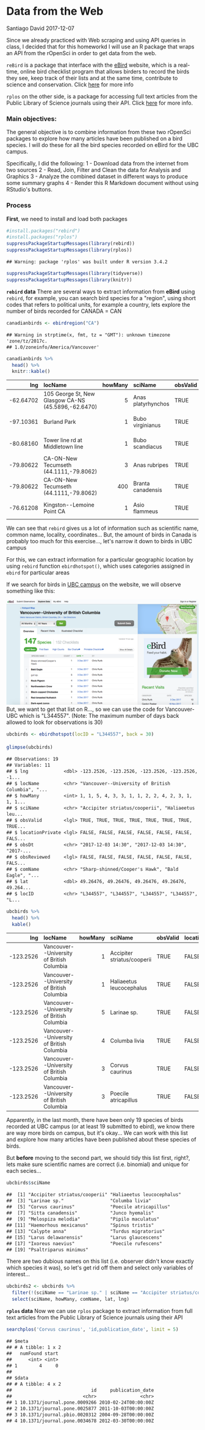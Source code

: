 Data from the Web
================
Santiago David
2017-12-07

Since we already practiced with Web scraping and using API queries in class, I decided that for this homeworkd I will use an R package that wraps an API from the rOpenSci in order to get data from the web.

`reBird` is a package that interface with the [eBird](http://ebird.org/content/ebird/) website, which is a real-time, online bird checklist program that allows birders to record the birds they see, keep track of their lists and at the same time, contribute to science and conservation. Click [here](https://github.com/ropensci/rebird) for more info

`rplos` on the other side, is a package for accessing full text articles from the Public Library of Science journals using their API. Click [here](https://github.com/ropensci/rplos) for more info.

### **Main objectives**:

The general objective is to combine information from these two rOpenSci packages to explore how many articles have been published on a bird species. I will do these for all the bird species recorded on eBird for the UBC campus.

Specifically, I did the following: 1 - Download data from the internet from two sources 2 - Read, Join, Filter and Clean the data for Analysis and Graphics 3 - Analyze the combined dataset in different ways to produce some summary graphs 4 - Render this R Markdown document without using RStudio's buttons.

### **Process**

**First**, we need to install and load both packages

``` r
#install.packages("rebird")
#install.packages("rplos")
suppressPackageStartupMessages(library(rebird))
suppressPackageStartupMessages(library(rplos))
```

    ## Warning: package 'rplos' was built under R version 3.4.2

``` r
suppressPackageStartupMessages(library(tidyverse))
suppressPackageStartupMessages(library(knitr))
```

**`rebird` data** There are several ways to extract information from **eBird** using `rebird`, for example, you can search bird species for a "region", using short codes that refers to political units, for example a country, lets explore the number of birds recorded for CANADA = CAN

``` r
canadianbirds <- ebirdregion("CA")
```

    ## Warning in strptime(x, fmt, tz = "GMT"): unknown timezone 'zone/tz/2017c.
    ## 1.0/zoneinfo/America/Vancouver'

``` r
canadianbirds %>% 
  head() %>% 
  knitr::kable()
```

|        lng| locName                                             |  howMany| sciName            | obsValid | locationPrivate | obsDt            | obsReviewed | comName             |       lat| locID    |
|----------:|:----------------------------------------------------|--------:|:-------------------|:---------|:----------------|:-----------------|:------------|:--------------------|---------:|:---------|
|  -62.64702| 105 George St, New Glasgow CA-NS (45.5896,-62.6470) |        5| Anas platyrhynchos | TRUE     | TRUE            | 2017-12-07 19:53 | FALSE       | Mallard             |  45.58959| L6542144 |
|  -97.10361| Burland Park                                        |        1| Bubo virginianus   | TRUE     | TRUE            | 2017-12-07 18:06 | FALSE       | Great Horned Owl    |  49.80298| L3480626 |
|  -80.68160| Tower line rd at Middletown line                    |        1| Bubo scandiacus    | TRUE     | TRUE            | 2017-12-07 17:30 | FALSE       | Snowy Owl           |  43.12617| L6542141 |
|  -79.80622| CA-ON-New Tecumseth (44.1111,-79.8062)              |        3| Anas rubripes      | TRUE     | TRUE            | 2017-12-07 16:51 | FALSE       | American Black Duck |  44.11111| L6541848 |
|  -79.80622| CA-ON-New Tecumseth (44.1111,-79.8062)              |      400| Branta canadensis  | TRUE     | TRUE            | 2017-12-07 16:51 | FALSE       | Canada Goose        |  44.11111| L6541848 |
|  -76.61208| Kingston--Lemoine Point CA                          |        1| Asio flammeus      | TRUE     | FALSE           | 2017-12-07 16:45 | FALSE       | Short-eared Owl     |  44.22582| L298965  |

We can see that `rebird` gives us a lot of information such as scientific name, common name, locality, coordinates... But, the amount of birds in Canada is probably too much for this exercise..., let's narrow it down to birds in UBC campus

For this, we can extract information for a particular geographic location by using `rebird` function `ebirdhotspot()`, which uses categories assigned in `ebird` for particular areas

If we search for birds in [UBC campus](http://ebird.org/ebird/hotspot/L344557) on the website, we will observe something like this:

![](ebird_screenshot.png) But, we want to get that list on R..., so we can use the code for Vancouver-UBC which is "L344557". (Note: The maximum number of days back allowed to look for observations is 30)

``` r
ubcbirds <- ebirdhotspot(locID = "L344557", back = 30) 

glimpse(ubcbirds)
```

    ## Observations: 19
    ## Variables: 11
    ## $ lng             <dbl> -123.2526, -123.2526, -123.2526, -123.2526, -1...
    ## $ locName         <chr> "Vancouver--University of British Columbia", "...
    ## $ howMany         <int> 1, 1, 5, 4, 3, 3, 1, 1, 2, 2, 4, 2, 3, 1, 1, 1...
    ## $ sciName         <chr> "Accipiter striatus/cooperii", "Haliaeetus leu...
    ## $ obsValid        <lgl> TRUE, TRUE, TRUE, TRUE, TRUE, TRUE, TRUE, TRUE...
    ## $ locationPrivate <lgl> FALSE, FALSE, FALSE, FALSE, FALSE, FALSE, FALS...
    ## $ obsDt           <chr> "2017-12-03 14:30", "2017-12-03 14:30", "2017-...
    ## $ obsReviewed     <lgl> FALSE, FALSE, FALSE, FALSE, FALSE, FALSE, FALS...
    ## $ comName         <chr> "Sharp-shinned/Cooper's Hawk", "Bald Eagle", "...
    ## $ lat             <dbl> 49.26476, 49.26476, 49.26476, 49.26476, 49.264...
    ## $ locID           <chr> "L344557", "L344557", "L344557", "L344557", "L...

``` r
ubcbirds %>%
  head() %>%
  kable()
```

|        lng| locName                                   |  howMany| sciName                     | obsValid | locationPrivate | obsDt            | obsReviewed | comName                     |       lat| locID   |
|----------:|:------------------------------------------|--------:|:----------------------------|:---------|:----------------|:-----------------|:------------|:----------------------------|---------:|:--------|
|  -123.2526| Vancouver--University of British Columbia |        1| Accipiter striatus/cooperii | TRUE     | FALSE           | 2017-12-03 14:30 | FALSE       | Sharp-shinned/Cooper's Hawk |  49.26476| L344557 |
|  -123.2526| Vancouver--University of British Columbia |        1| Haliaeetus leucocephalus    | TRUE     | FALSE           | 2017-12-03 14:30 | FALSE       | Bald Eagle                  |  49.26476| L344557 |
|  -123.2526| Vancouver--University of British Columbia |        5| Larinae sp.                 | TRUE     | FALSE           | 2017-12-03 14:30 | FALSE       | gull sp.                    |  49.26476| L344557 |
|  -123.2526| Vancouver--University of British Columbia |        4| Columba livia               | TRUE     | FALSE           | 2017-12-03 14:30 | FALSE       | Rock Pigeon                 |  49.26476| L344557 |
|  -123.2526| Vancouver--University of British Columbia |        3| Corvus caurinus             | TRUE     | FALSE           | 2017-12-03 14:30 | FALSE       | Northwestern Crow           |  49.26476| L344557 |
|  -123.2526| Vancouver--University of British Columbia |        3| Poecile atricapillus        | TRUE     | FALSE           | 2017-12-03 14:30 | FALSE       | Black-capped Chickadee      |  49.26476| L344557 |

Apparently, in the last month, there have been only 19 species of birds recorded at UBC campus (or at least 19 submitted to ebird), we know there are way more birds on campus, but it's okay... We can work with this list and explore how many articles have been published about these species of birds.

But **before** moving to the second part, we should tidy this list first, right?, lets make sure scientific names are correct (i.e. binomial) and unique for each secies...

``` r
ubcbirds$sciName 
```

    ##  [1] "Accipiter striatus/cooperii" "Haliaeetus leucocephalus"   
    ##  [3] "Larinae sp."                 "Columba livia"              
    ##  [5] "Corvus caurinus"             "Poecile atricapillus"       
    ##  [7] "Sitta canadensis"            "Junco hyemalis"             
    ##  [9] "Melospiza melodia"           "Pipilo maculatus"           
    ## [11] "Haemorhous mexicanus"        "Spinus tristis"             
    ## [13] "Calypte anna"                "Turdus migratorius"         
    ## [15] "Larus delawarensis"          "Larus glaucescens"          
    ## [17] "Ixoreus naevius"             "Poecile rufescens"          
    ## [19] "Psaltriparus minimus"

There are two dubious names on this list (i.e. observer didn't know exactly which species it was), so let's get rid off them and select only variables of interest...

``` r
ubcbirds2 <- ubcbirds %>% 
  filter(!(sciName == "Larinae sp." | sciName == "Accipiter striatus/cooperii")) %>% 
  select(sciName, howMany, comName, lat, lng)
```

**`rplos` data** Now we can use `rplos` package to extract information from full text articles from the Public Library of Science journals using their API

``` r
searchplos('Corvus caurinus', 'id,publication_date', limit = 5)
```

    ## $meta
    ## # A tibble: 1 x 2
    ##   numFound start
    ##      <int> <int>
    ## 1        4     0
    ## 
    ## $data
    ## # A tibble: 4 x 2
    ##                             id     publication_date
    ##                          <chr>                <chr>
    ## 1 10.1371/journal.pone.0009266 2010-02-24T00:00:00Z
    ## 2 10.1371/journal.pone.0025877 2011-10-03T00:00:00Z
    ## 3 10.1371/journal.pbio.0020312 2004-09-28T00:00:00Z
    ## 4 10.1371/journal.pone.0034678 2012-03-30T00:00:00Z
